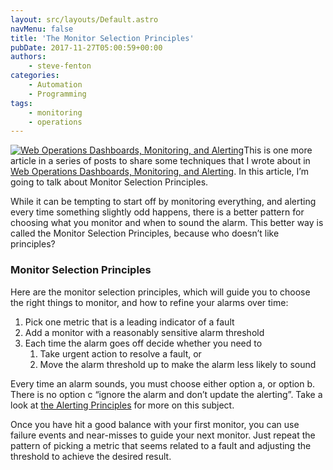 ```yaml
---
layout: src/layouts/Default.astro
navMenu: false
title: 'The Monitor Selection Principles'
pubDate: 2017-11-27T05:00:59+00:00
authors:
    - steve-fenton
categories:
    - Automation
    - Programming
tags:
    - monitoring
    - operations
---
```


[![Web Operations Dashboards, Monitoring, and Alerting](/img/2017/08/web-operations-monitoring.jpg)](/publications/web-ops-dashboards-monitoring-and-alerting/)This is one more article in a series of posts to share some techniques that I wrote about in [Web Operations Dashboards, Monitoring, and Alerting](/publications/web-ops-dashboards-monitoring-and-alerting/). In this article, I’m going to talk about Monitor Selection Principles.

While it can be tempting to start off by monitoring everything, and alerting every time something slightly odd happens, there is a better pattern for choosing what you monitor and when to sound the alarm. This better way is called the Monitor Selection Principles, because who doesn’t like principles?

### Monitor Selection Principles

Here are the monitor selection principles, which will guide you to choose the right things to monitor, and how to refine your alarms over time:

1. Pick one metric that is a leading indicator of a fault
2. Add a monitor with a reasonably sensitive alarm threshold
3. Each time the alarm goes off decide whether you need to 
    1. Take urgent action to resolve a fault, or
    2. Move the alarm threshold up to make the alarm less likely to sound

Every time an alarm sounds, you must choose either option a, or option b. There is no option c “ignore the alarm and don’t update the alerting”. Take a look at [the Alerting Principles](/2017/11/the-alerting-principles/) for more on this subject.

Once you have hit a good balance with your first monitor, you can use failure events and near-misses to guide your next monitor. Just repeat the pattern of picking a metric that seems related to a fault and adjusting the threshold to achieve the desired result.